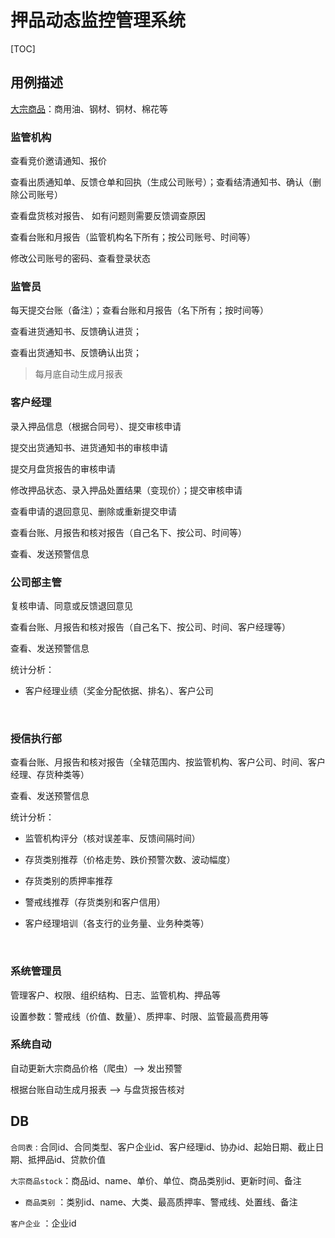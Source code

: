 # 押品动态监控管理系统

[TOC]



## 用例描述

[大宗商品](http://index.mysteel.com/xpic/detail.ms?tabName=pugang)：商用油、钢材、铜材、棉花等



### 监管机构

查看竞价邀请通知、报价

查看出质通知单、反馈仓单和回执（生成公司账号）；查看结清通知书、确认（删除公司账号）

查看盘货核对报告、 如有问题则需要反馈调查原因

查看台账和月报告（监管机构名下所有；按公司账号、时间等）

修改公司账号的密码、查看登录状态



### 监管员

每天提交台账（备注）；查看台账和月报告（名下所有；按时间等）

查看进货通知书、反馈确认进货；

查看出货通知书、反馈确认出货；

> 每月底自动生成月报表



### 客户经理

录入押品信息（根据合同号）、提交审核申请

提交出货通知书、进货通知书的审核申请

提交月盘货报告的审核申请

修改押品状态、录入押品处置结果（变现价）；提交审核申请

查看申请的退回意见、删除或重新提交申请

查看台账、月报告和核对报告（自己名下、按公司、时间等）

查看、发送预警信息



### 公司部主管

复核申请、同意或反馈退回意见

查看台账、月报告和核对报告（自己名下、按公司、时间、客户经理等）

查看、发送预警信息

统计分析：

- 客户经理业绩（奖金分配依据、排名）、客户公司

  ​

### 授信执行部

查看台账、月报告和核对报告（全辖范围内、按监管机构、客户公司、时间、客户经理、存货种类等）

查看、发送预警信息

统计分析：

- 监管机构评分（核对误差率、反馈间隔时间）

- 存货类别推荐（价格走势、跌价预警次数、波动幅度）

- 存货类别的质押率推荐

- 警戒线推荐（存货类别和客户信用）

- 客户经理培训（各支行的业务量、业务种类等）

  ​

### 系统管理员

管理客户、权限、组织结构、日志、监管机构、押品等

设置参数：警戒线（价值、数量）、质押率、时限、监管最高费用等



### 系统自动

自动更新大宗商品价格（爬虫）--> 发出预警

根据台账自动生成月报表 --> 与盘货报告核对



## DB

`合同表` : 合同id、合同类型、客户企业id、客户经理id、协办id、起始日期、截止日期、抵押品id、贷款价值

`大宗商品stock`：商品id、name、单价、单位、商品类别id、更新时间、备注

- `商品类别` ：类别id、name、大类、最高质押率、警戒线、处置线、备注

`客户企业` ：企业id